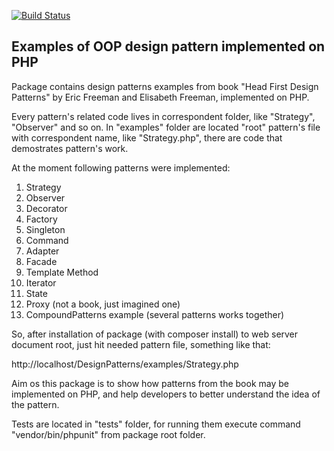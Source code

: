 [![Build Status](https://travis-ci.org/AndriyK/design-patterns-php.svg?branch=master)](https://travis-ci.org/AndriyK/design-patterns-php)

## Examples of OOP design pattern implemented on PHP

Package contains design patterns examples from book "Head First Design Patterns" by Eric Freeman and Elisabeth Freeman, implemented on PHP.

Every pattern's related code lives in correspondent folder, like "Strategy", "Observer" and so on. 
In "examples" folder are located "root" pattern's file with correspondent name, like "Strategy.php", there are code that demostrates pattern's work.

At the moment following patterns were implemented:
 1. Strategy
 2. Observer
 3. Decorator
 4. Factory
 5. Singleton
 6. Command
 7. Adapter
 8. Facade
 9. Template Method
 10. Iterator
 11. State
 12. Proxy (not a book, just imagined one)
 13. CompoundPatterns example (several patterns works together)

So, after installation of package (with composer install) to web server document root, just hit needed pattern file,
something like that:

http://localhost/DesignPatterns/examples/Strategy.php

Aim os this package is to show how patterns from the book may be implemented on PHP, and help developers to better understand the idea of the pattern.

Tests are located in "tests" folder, for running them execute command "vendor/bin/phpunit" from package root folder.
